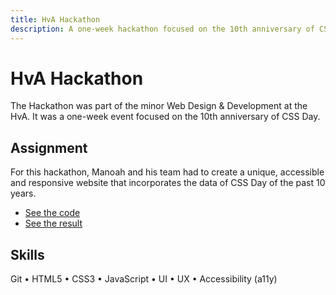 ```yaml
---
title: HvA Hackathon
description: A one-week hackathon focused on the 10th anniversary of CSS Day.
---
```


# HvA Hackathon

The Hackathon was part of the minor Web Design & Development at the HvA. It was a one-week event focused on the 10th anniversary of CSS Day.

## Assignment

For this hackathon, Manoah and his team had to create a unique, accessible and responsive website that incorporates the data of CSS Day of the past 10 years.

- [See the code](https://github.com/JopMolenaar/css-day-ta-JJJM)
- [See the result](https://jopmolenaar.github.io/css-day-ta-JJJM/)

## Skills

Git • HTML5 • CSS3 • JavaScript • UI • UX • Accessibility (a11y)
